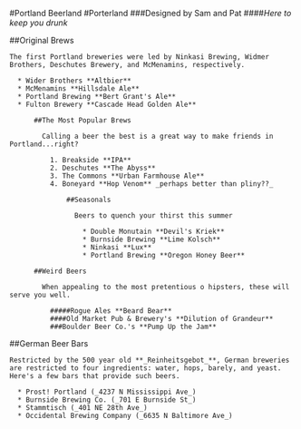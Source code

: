 #Portland Beerland
#Porterland
###Designed by Sam and Pat
####_Here to keep you drunk_

  ##Original Brews

    The first Portland breweries were led by Ninkasi Brewing, Widmer Brothers, Deschutes Brewery, and McMenamins, respectively.
    
      * Wider Brothers **Altbier**
      * McMenamins **Hillsdale Ale**
      * Portland Brewing **Bert Grant's Ale**
      * Fulton Brewery **Cascade Head Golden Ale**

          ##The Most Popular Brews

            Calling a beer the best is a great way to make friends in Portland...right?

              1. Breakside **IPA**
              2. Deschutes **The Abyss**
              3. The Commons **Urban Farmhouse Ale**
              4. Boneyard **Hop Venom** _perhaps better than pliny??_

                  ##Seasonals

                    Beers to quench your thirst this summer

                      * Double Monutain **Devil's Kriek**
                      * Burnside Brewing **Lime Kolsch**
                      * Ninkasi **Lux**
                      * Portland Brewing **Oregon Honey Beer**

          ##Weird Beers

            When appealing to the most pretentious o hipsters, these will serve you well.

              #####Rogue Ales **Beard Bear**
              ####Old Market Pub & Brewery's **Dilution of Grandeur**
              ###Boulder Beer Co.'s **Pump Up the Jam**

  ##German Beer Bars

    Restricted by the 500 year old **_Reinheitsgebot_**, German breweries are restricted to four ingredients: water, hops, barely, and yeast. Here's a few bars that provide such beers.

      * Prost! Portland (_4237 N Mississippi Ave_)
      * Burnside Brewing Co. (_701 E Burnside St_)
      * Stammtisch (_401 NE 28th Ave_)
      * Occidental Brewing Company (_6635 N Baltimore Ave_)
